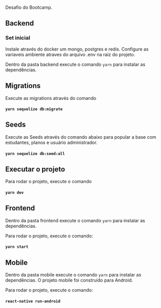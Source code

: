 Desafio do Bootcamp.

## Backend

### Set inicial

Instale através do docker um mongo, postgres e redis.
Configure as variaveis ambiente atraves do arquivo .env na raiz do projeto.

Dentro da pasta backend execute o comando `yarn` para instalar as dependências.

## Migrations

Execute as migrations através do comando

#### `yarn sequelize db:migrate`

## Seeds

Execute as Seeds através do comando abaixo para popular a base com estudantes,
planos e usuário administrador.

#### `yarn sequelize db:seed:all`

## Executar o projeto

Para rodar o projeto, execute o comando

#### `yarn dev`

## Frontend

Dentro da pasta frontend execute o comando `yarn` para instalar as dependências.

Para rodar o projeto, execute o comando:

#### `yarn start`

## Mobile

Dentro da pasta mobile execute o comando `yarn` para instalar as dependências.
O projeto mobile foi construído para Android.

Para rodar o projeto, execute o comando:

#### `react-native run-android`
